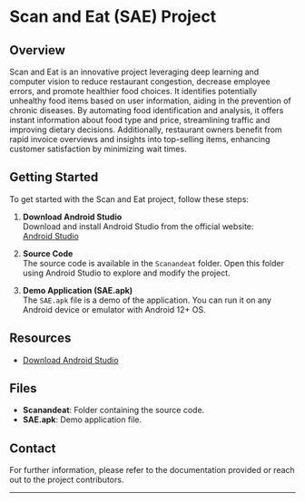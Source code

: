 # Scan and Eat (SAE) Project

## Overview

Scan and Eat is an innovative project leveraging deep learning and computer vision to reduce restaurant congestion, decrease employee errors, and promote healthier food choices. It identifies potentially unhealthy food items based on user information, aiding in the prevention of chronic diseases. By automating food identification and analysis, it offers instant information about food type and price, streamlining traffic and improving dietary decisions. Additionally, restaurant owners benefit from rapid invoice overviews and insights into top-selling items, enhancing customer satisfaction by minimizing wait times.

## Getting Started

To get started with the Scan and Eat project, follow these steps:

1. **Download Android Studio**  
   Download and install Android Studio from the official website:  
   [Android Studio](https://developer.android.com/studio)

2. **Source Code**  
   The source code is available in the `Scanandeat` folder. Open this folder using Android Studio to explore and modify the project.

3. **Demo Application (SAE.apk)**  
   The `SAE.apk` file is a demo of the application. You can run it on any Android device or emulator with Android 12+ OS.


## Resources

- [Download Android Studio](https://developer.android.com/studio)

## Files

- **Scanandeat**: Folder containing the source code.
- **SAE.apk**: Demo application file.

## Contact

For further information, please refer to the documentation provided or reach out to the project contributors.

---
